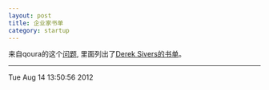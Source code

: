 ```yaml
---
layout: post
title: 企业家书单
category: startup
---
```

来自qoura的这个[问题](http://www.quora.com/Startups/What-are-some-must-read-books-written-by-successful-entrepreneurs),
里面列出了[Derek Sivers的书单](http://sivers.org/book)。

----
Tue Aug 14 13:50:56 2012
